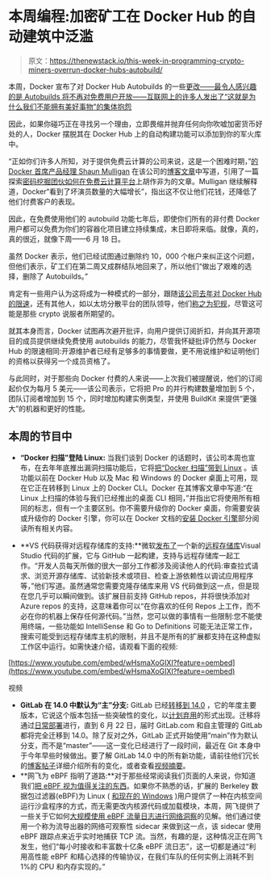 # 本周编程:加密矿工在 Docker Hub 的自动建筑中泛滥

> 原文：<https://thenewstack.io/this-week-in-programming-crypto-miners-overrun-docker-hubs-autobuild/>

本周，Docker 宣布了对 Docker Hub Autobuilds 的一些[更改——最令人感兴趣的是 Autobuilds 将不再对免费用户开放——互联网上的许多人发出了“这就是为什么我们不能拥有美好事物”的集体抱怨](https://www.docker.com/blog/changes-to-docker-hub-autobuilds/)

因此，如果你碰巧正在寻找另一个理由，立即畏缩并抛弃任何向你吹嘘加密货币好处的人，Docker 摆脱其在 Docker Hub 上的自动构建功能可以添加到你的军火库中。

“正如你们许多人所知，对于提供免费云计算的公司来说，这是一个困难时期，”[的 Docker 首席产品经理 Shaun Mulligan](https://www.linkedin.com/in/shaun-mulligan-1739a067/) 在该公司的[博客文章](https://www.docker.com/blog/changes-to-docker-hub-autobuilds/)中写道，引用了一篇探索[密码挖掘团伙如何在免费云计算平台](https://therecord.media/crypto-mining-gangs-are-running-amok-on-free-cloud-computing-platforms/)上胡作非为的文章。Mulligan 继续解释道，Docker“看到了坏演员数量的大幅增长”，指出这不仅让他们花钱，还降低了他们付费客户的表现。

因此，在免费使用他们的 autobuild 功能七年后，即使你们所有的非付费 Docker 用户都可以免费为你们的容器化项目建立持续集成，末日即将来临。就像，真的，真的很近，就像下周——6 月 18 日。

虽然 Docker 表示，他们已经试图通过删除约 10，000 个帐户来纠正这个问题，但他们表示，矿工们在第二周又成群结队地回来了，所以他们“做出了艰难的选择，删除了 Autobuilds。”

肯定有一些用户认为这将成为一种模式的一部分，跟随[该公司去年对 Docker Hub 的限速](https://thenewstack.io/docker-hub-limits-what-they-are-and-how-to-route-around-them/)，还有其他人，如以太坊分散平台的团队领导，他们[称之为犯规](https://twitter.com/peter_szilagyi/status/1402252539773521927)，尽管这可能是那些 crypto 说服者所期望的。

就其本身而言，Docker 试图再次避开批评，向用户提供订阅折扣，并向其开源项目的成员提供继续免费使用 autobuilds 的能力，尽管我怀疑批评仍然与 Docker Hub 的限速相同:开源维护者已经有足够多的事情要做，更不用说维护和证明他们的资格以获得另一个成员资格了。

与此同时，对于那些向 Docker 付费的人来说——上次我们被提醒说，他们的订阅起价仅为每月 5 美元——该公司表示，它将把 Pro 的并行构建数量增加到 5 个，团队订阅者增加到 15 个，同时增加构建实例类型，并使用 BuildKit 来提供“更强大”的机器和更好的性能。

## 本周的节目中

*   **“Docker 扫描”登陆 Linux:** 当我们谈到 Docker 的话题时，该公司本周也宣布，在去年年底推出漏洞扫描功能后，它将[把“Docker 扫描”带到 Linux](https://www.docker.com/blog/bringing-docker-scan-to-linux/) 。该功能以前在 Docker Hub 以及 Mac 和 Windows 的 Docker 桌面上可用，现在它正在转移到 Linux 上的 Docker CLI。Docker 在其博客文章中写道:“在 Linux 上扫描的体验与我们已经推出的桌面 CLI 相同，”并指出它将使用所有相同的标志，但有一个主要区别。你不需要升级你的 Docker 桌面，你需要安装或升级你的 Docker 引擎，你可以在 Docker 文档的[安装 Docker 引擎](https://docs.docker.com/engine/install/)部分阅读所有相关内容。

*   **VS 代码获得对远程存储库的支持:**微软[发布了](https://code.visualstudio.com/blogs/2021/06/10/remote-repositories)一个新的[远程存储库](https://marketplace.visualstudio.com/items?itemName=github.remotehub)Visual Studio 代码的扩展，它与 GitHub 一起构建，支持与远程存储库一起工作。“开发人员每天所做的很大一部分工作都涉及阅读他人的代码:审查拉式请求、浏览开源存储库、试验新技术或项目、检查上游依赖性以调试应用程序等，”他们写道。虽然通常您需要克隆存储库来用 VS 代码做到这一点，但是现在您几乎可以瞬间做到。该扩展目前支持 GitHub repos，并将很快添加对 Azure repos 的支持，这意味着你可以“在你喜欢的任何 Repos 上工作，而不必在你的机器上保存任何源代码。”当然，您可以做的事情有一些限制:您不能使用终端，一些功能如 IntelliSense 和 Go to Definitions 可能无法正常工作，搜索可能受到远程存储库主机的限制，并且不是所有的扩展都支持在这种虚拟工作区中运行。如需快速介绍，请观看下面的视频:

[https://www.youtube.com/embed/wHsmaXoGIXI?feature=oembed](https://www.youtube.com/embed/wHsmaXoGIXI?feature=oembed)

视频

*   **GitLab 在 14.0 中默认为“主”分支:** GitLab 已经[转移到 14.0](https://about.gitlab.com/blog/2021/06/04/gitlab-moving-to-14-breaking-changes/) ，它的年度主要版本，它说这个版本包括一些突破性的变化，以[计划弃用](https://about.gitlab.com/releases/2021/05/22/gitlab-13-12-released/#release-deprecations)的形式出现。迁移将通过[日常部署](https://about.gitlab.com/handbook/engineering/infrastructure/library/scheduled-daily-deployments/)进行，直到 6 月 22 日，届时 GitLab.com 和自主管理的 GitLab 都将完全迁移到 14.0。除了反对之外，GitLab 正式开始使用“main”作为默认分支，而不是“master”——这一变化已经进行了一段时间，最近在 Git 本身中于今年早些时候做出。要了解 GitLab 14.0 中的所有新功能，请前往他们冗长的[博客帖子](https://about.gitlab.com/blog/2021/06/04/gitlab-moving-to-14-breaking-changes/)详细介绍所有的变化，或者查看[视频摘要](https://www.youtube.com/embed/Z1FqGH0pNvo)。
*   **网飞为 eBPF 指明了道路:**对于那些经常阅读我们页面的人来说，你知道我们[把 eBPF 视为值得关注的东西](https://thenewstack.io/linux-technology-for-the-new-year-ebpf/)。如果你不熟悉的话，扩展的 Berkeley 数据包过滤器(eBPF)为 Linux ( [和现在的 Windows](https://thenewstack.io/this-week-in-programming-ebpf-coming-to-a-windows-near-you/) )用户提供了一种在内核空间运行沙盒程序的方式，而无需更改内核源代码或加载模块，本周，网飞提供了一些关于它如何[大规模使用 eBPF 流量日志进行网络洞察](https://netflixtechblog.com/how-netflix-uses-ebpf-flow-logs-at-scale-for-network-insight-e3ea997dca96)的见解。他们通过使用一个称为流导出器的网络可观察性 sidecar 来做到这一点，该 sidecar 使用 eBPF 跟踪点来近乎实时地捕获 TCP 流。当然，有趣的是，这种情况正在网飞发生，他们“每小时接收和丰富数十亿条 eBPF 流日志”，这一切都是通过“利用高性能 eBPF 和精心选择的传输协议，在我们车队的任何实例上消耗不到 1%的 CPU 和内存实现的。”

<svg xmlns:xlink="http://www.w3.org/1999/xlink" viewBox="0 0 68 31" version="1.1"><title>Group</title> <desc>Created with Sketch.</desc></svg>
